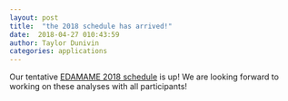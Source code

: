 ```yaml
---
layout: post
title:  "the 2018 schedule has arrived!"
date:  2018-04-27 010:43:59   
author: Taylor Dunivin
categories: applications
---
```


Our tentative [EDAMAME 2018 schedule](https://github.com/edamame-course/2018-Tutorials/wiki/Schedule-EDAMAME-2018) is up! We are looking forward to working on these analyses with all participants! 


